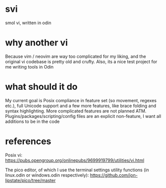 # svi
smol vi, written in odin

# why another vi

Because vim / neovim are way too complicated for my liking, and the original vi codebase is pretty old and crufty. Also, its a nice test project for me writing tools in Odin

# what should it do

My current goal is Posix compliance in feature set (so movement, regexes etc.), full Unicode support and a few more features, like brace folding and syntax highlighting.
More complicated features are not planned ATM. Plugins/packages/scripting/config files are an explicit non-feature, I want all additions to be in the code

# references

Posix vi: https://pubs.opengroup.org/onlinepubs/9699919799/utilities/vi.html

The pico editor, of which I use the terminal settings utility functions (in linux.odin or windows.odin respectively):
https://github.com/jon-lipstate/pico/tree/master
